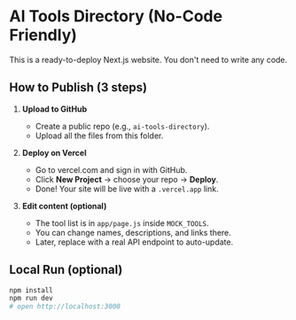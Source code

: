 # AI Tools Directory (No-Code Friendly)

This is a ready-to-deploy Next.js website. You don't need to write any code.

## How to Publish (3 steps)

1. **Upload to GitHub**
   - Create a public repo (e.g., `ai-tools-directory`).
   - Upload all the files from this folder.

2. **Deploy on Vercel**
   - Go to vercel.com and sign in with GitHub.
   - Click **New Project** → choose your repo → **Deploy**.
   - Done! Your site will be live with a `.vercel.app` link.

3. **Edit content (optional)**
   - The tool list is in `app/page.js` inside `MOCK_TOOLS`.
   - You can change names, descriptions, and links there.
   - Later, replace with a real API endpoint to auto-update.

## Local Run (optional)
```bash
npm install
npm run dev
# open http://localhost:3000
```
